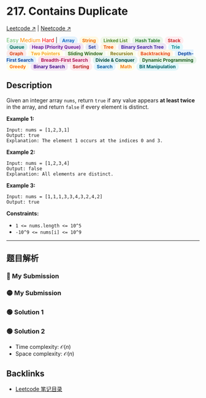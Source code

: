 <link rel="stylesheet" href="style.css">

# 217. Contains Duplicate 

[Leetcode ↗](https://leetcode.com/problems/contains-duplicate/description/?envType=problem-list-v2&envId=xi4ci4ig) | [Neetcode ↗](https://neetcode.io/solutions/contains-duplicate)

<font color="#66BB6A">Easy</font> <font color="#FF8F00">Medium</font> <font color="#FF0000">Hard</font> | <span style="background-color:#E3F2FD; color:#1565C0; padding:3px 8px; border-radius:12px; font-size:12px; font-weight:bold;">Array</span> <span style="background-color:#FFF8E1; color:#EF6C00; padding:3px 8px; border-radius:12px; font-size:12px; font-weight:bold;">String</span> <span style="background-color:#F1F8E9; color:#558B2F; padding:3px 8px; border-radius:12px; font-size:12px; font-weight:bold;">Linked List</span> <span style="background-color:#E8F5E9; color:#2E7D32; padding:3px 8px; border-radius:12px; font-size:12px; font-weight:bold;">Hash Table</span> <span style="background-color:#FFEBEE; color:#C62828; padding:3px 8px; border-radius:12px; font-size:12px; font-weight:bold;">Stack</span> <span style="background-color:#E0F2F1; color:#00695C; padding:3px 8px; border-radius:12px; font-size:12px; font-weight:bold;">Queue</span> <span style="background-color:#F3E5F5; color:#6A1B9A; padding:3px 8px; border-radius:12px; font-size:12px; font-weight:bold;">Heap (Priority Queue)</span> <span style="background-color:#E8EAF6; color:#303F9F; padding:3px 8px; border-radius:12px; font-size:12px; font-weight:bold;">Set</span> <span style="background-color:#FFF3E0; color:#E65100; padding:3px 8px; border-radius:12px; font-size:12px; font-weight:bold;">Tree</span> <span style="background-color:#EDE7F6; color:#4527A0; padding:3px 8px; border-radius:12px; font-size:12px; font-weight:bold;">Binary Search Tree</span> <span style="background-color:#E0F7FA; color:#00838F; padding:3px 8px; border-radius:12px; font-size:12px; font-weight:bold;">Trie</span> <span style="background-color:#FBE9E7; color:#D84315; padding:3px 8px; border-radius:12px; font-size:12px; font-weight:bold;">Graph</span> <span style="background-color:#FFFDE7; color:#F9A825; padding:3px 8px; border-radius:12px; font-size:12px; font-weight:bold;">Two Pointers</span> <span style="background-color:#F1F8E9; color:#33691E; padding:3px 8px; border-radius:12px; font-size:12px; font-weight:bold;">Sliding Window</span> <span style="background-color:#F9FBE7; color:#827717; padding:3px 8px; border-radius:12px; font-size:12px; font-weight:bold;">Recursion</span> <span style="background-color:#FFF3E0; color:#E64A19; padding:3px 8px; border-radius:12px; font-size:12px; font-weight:bold;">Backtracking</span> <span style="background-color:#E3F2FD; color:#0D47A1; padding:3px 8px; border-radius:12px; font-size:12px; font-weight:bold;">Depth-First Search</span> <span style="background-color:#FCE4EC; color:#AD1457; padding:3px 8px; border-radius:12px; font-size:12px; font-weight:bold;">Breadth-First Search</span> <span style="background-color:#E0F2F1; color:#004D40; padding:3px 8px; border-radius:12px; font-size:12px; font-weight:bold;">Divide & Conquer</span> <span style="background-color:#E8F5E9; color:#1B5E20; padding:3px 8px; border-radius:12px; font-size:12px; font-weight:bold;">Dynamic Programming</span> <span style="background-color:#FFFDE7; color:#FF6F00; padding:3px 8px; border-radius:12px; font-size:12px; font-weight:bold;">Greedy</span> <span style="background-color:#F3E5F5; color:#4A148C; padding:3px 8px; border-radius:12px; font-size:12px; font-weight:bold;">Binary Search</span> <span style="background-color:#FFEBEE; color:#B71C1C; padding:3px 8px; border-radius:12px; font-size:12px; font-weight:bold;">Sorting</span> <span style="background-color:#E1F5FE; color:#01579B; padding:3px 8px; border-radius:12px; font-size:12px; font-weight:bold;">Search</span> <span style="background-color:#FFFDE7; color:#F57F17; padding:3px 8px; border-radius:12px; font-size:12px; font-weight:bold;">Math</span> <span style="background-color:#E0F7FA; color:#006064; padding:3px 8px; border-radius:12px; font-size:12px; font-weight:bold;">Bit Manipulation</span>


## Description
Given an integer array `nums`, return `true` if any value appears **at least twice** in the array, and return `false` if every element is distinct.

**Example 1:**

    Input: nums = [1,2,3,1]
    Output: true
    Explanation: The element 1 occurs at the indices 0 and 3.

**Example 2:**

    Input: nums = [1,2,3,4]
    Output: false
    Explanation: All elements are distinct.

**Example 3:**

    Input: nums = [1,1,1,3,3,4,3,2,4,2]
    Output: true

**Constraints:**
* `1 <= nums.length <= 10^5`
* `-10^9 <= nums[i] <= 10^9`

---

## 题目解析


### 🔴 My Submission


### 🟡 My Submission


### 🟢 Solution 1



### 🟢 Solution 2



* Time complexity: $\mathcal{O}(n)$
* Space complexity: $\mathcal{O}(n)$

## Backlinks
- [Leetcode 笔记目录](Leetcode笔记目录.md)